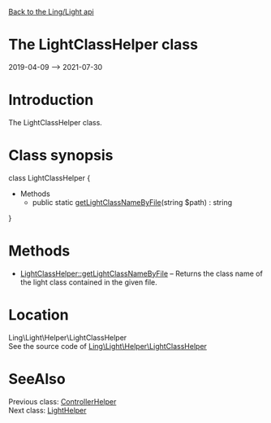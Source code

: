 [Back to the Ling/Light api](https://github.com/lingtalfi/Light/blob/master/doc/api/Ling/Light.md)



The LightClassHelper class
================
2019-04-09 --> 2021-07-30






Introduction
============

The LightClassHelper class.



Class synopsis
==============


class <span class="pl-k">LightClassHelper</span>  {

- Methods
    - public static [getLightClassNameByFile](https://github.com/lingtalfi/Light/blob/master/doc/api/Ling/Light/Helper/LightClassHelper/getLightClassNameByFile.md)(string $path) : string

}






Methods
==============

- [LightClassHelper::getLightClassNameByFile](https://github.com/lingtalfi/Light/blob/master/doc/api/Ling/Light/Helper/LightClassHelper/getLightClassNameByFile.md) &ndash; Returns the class name of the light class contained in the given file.





Location
=============
Ling\Light\Helper\LightClassHelper<br>
See the source code of [Ling\Light\Helper\LightClassHelper](https://github.com/lingtalfi/Light/blob/master/Helper/LightClassHelper.php)



SeeAlso
==============
Previous class: [ControllerHelper](https://github.com/lingtalfi/Light/blob/master/doc/api/Ling/Light/Helper/ControllerHelper.md)<br>Next class: [LightHelper](https://github.com/lingtalfi/Light/blob/master/doc/api/Ling/Light/Helper/LightHelper.md)<br>

